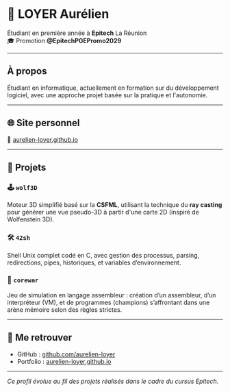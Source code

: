 # 👋 LOYER Aurélien

Étudiant en première année à **Epitech** La Réunion  
🎓 Promotion **@EpitechPGEPromo2029**

---

## À propos

Étudiant en informatique, actuellement en formation sur du développement logiciel, avec une approche projet basée sur la pratique et l'autonomie.

---

## 🌐 Site personnel

🔗 [aurelien-loyer.github.io](https://aurelien-loyer.github.io)

---

## 📁 Projets

### 🕹️ `wolf3D`  
Moteur 3D simplifié basé sur la **CSFML**, utilisant la technique du **ray casting** pour générer une vue pseudo-3D à partir d'une carte 2D (inspiré de Wolfenstein 3D).

### 🛠️ `42sh`  
Shell Unix complet codé en C, avec gestion des processus, parsing, redirections, pipes, historiques, et variables d’environnement.

### 🧠 `corewar`  
Jeu de simulation en langage assembleur : création d’un assembleur, d’un interpréteur (VM), et de programmes (champions) s’affrontant dans une arène mémoire selon des règles strictes.

---

## 🔗 Me retrouver

- GitHub : [github.com/aurelien-loyer](https://github.com/aurelien-loyer)
- Portfolio : [aurelien-loyer.github.io](https://aurelien-loyer.github.io)

---

*Ce profil évolue au fil des projets réalisés dans le cadre du cursus Epitech.*
